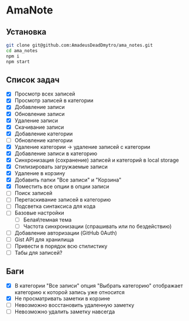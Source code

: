 # AmaNote

## Установка

```bash
git clone git@github.com:AmadeusDeadDmytro/ama_notes.git
cd ama_notes
npm i
npm start
```

## Список задач

-   [x] Просмотр всех записей
-   [x] Просмотр записей в категории
-   [x] Добавление записи
-   [x] Обновление записи
-   [x] Удаление записи
-   [x] Скачивание записи
-   [x] Добавление категории
-   [ ] Обновление категории
-   [x] Удаление категории -> удаление записей с категории
-   [x] Добавление записи в категорию
-   [x] Синхронизация (сохранение) записей и категорий в local storage
-   [x] Стилизировать загружаемые записи
-   [x] Удаление в корзину
-   [x] Добавить папки "Все записи" и "Корзина"
-   [x] Поместить все опции в опции записи
-   [ ] Поиск записей
-   [ ] Перетаскивание записей в категорию
-   [ ] Подсветка синтаксиса для кода
-   [ ] Базовые настройки
    -   [ ] Белая\темная тема
    -   [ ] Частота синхронизации (спрашивать или по бездействию)
-   [ ] Добавление авторизации (GitHub 0Auth)
-   [ ] Gist API для хранилища
-   [ ] Привести в порядок всю стилистику
-   [ ] Табы для записей?

## Баги

-   [x] В категории "Все записи" опция "Выбрать категорию" отображает категорию к которой запись уже относится
-   [x] Не просматривать заметки в корзине
-   [ ] Невозможно восстановить удаленную заметку
-   [ ] Невозможно удалить заметку навсегда
